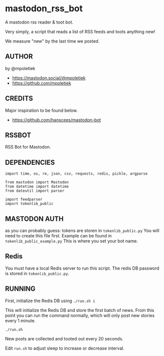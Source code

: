 # mastodon_rss_bot
A mastodon rss reader & toot bot.

Very simply, a script that reads a list of RSS feeds and toots anything new!

We measure "new" by the last time we posted.

## AUTHOR 
 by @mpoletiek
 - https://mastodon.social/@mpoletiek
 - https://github.com/mpoletiek

## CREDITS 
 Major inspiration to be found below.
 - https://github.com/hanscees/mastodon-bot

## RSSBOT
 RSS Bot for Mastodon.

## DEPENDENCIES
```
import time, os, re, json, csv, requests, redis, pickle, argparse

from mastodon import Mastodon
from datetime import datetime
from dateutil import parser

import feedparser
import tokenlib_public
```

## MASTODON AUTH
as you can probably guess:
tokens are storen in `tokenlib_public.py`
You will need to create	this file first. Example can be	found in `tokenlib_public_example.py`
This is	where you set your bot name.

## Redis
You must have a local Redis server to run this script. The redis DB password is stored in `tokenlib_public.py`. 

## RUNNING
First, initialize the Redis DB using
`./run.sh i`

This will initialize the Redis DB and store the first batch of news. From this point you can run the command normally, which will only post new stories every 1 minute.

`./run.sh`

New posts are collected and tooted out every 20 seconds.

Edit `run.sh` to adjust sleep to increase or decrease interval.


